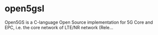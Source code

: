 # open5gsl
Open5GS is a C-language Open Source implementation for 5G Core and EPC, i.e. the core network of LTE/NR network (Rele…
